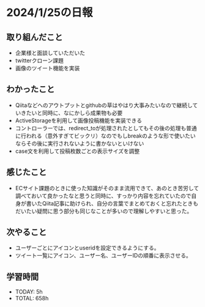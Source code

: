 # 2024/1/25の日報

## 取り組んだこと
- 企業様と面談していただいた
- twitterクローン課題
- 画像のツイート機能を実装


## わかったこと
- Qiitaなどへのアウトプットとgithubの草はやはり大事みたいなので継続していきたいと同時に、なにかしら成果物も必要
- ActiveStorageを利用して画像投稿機能を実装できる
- コントローラーでは、redirect_toが処理されたとしてもその後の処理も普通に行われる（意外すぎてビックリ）なのでもしbreakのような形で使いたいならその後に実行されないように書かないといけない
- case文を利用して投稿枚数ごとの表示サイズを調整


## 感じたこと
- ECサイト課題のときに使った知識がそのまま流用できて、あのとき苦労して調べておいて良かったなと思うと同時に、すっかり内容を忘れていたので自身が書いたQiita記事に助けられ、自分の言葉でまとめておくと忘れたときもだいたい疑問に思う部分も同じなことが多いので理解しやすいと思った。




## 次やること
- ユーザーごとにアイコンとuseridを設定できるようにする。
- ツイート一覧にアイコン、ユーザー名、ユーザーIDの順番に表示させる。

## 学習時間
- TODAY: 5h
- TOTAL: 658h
